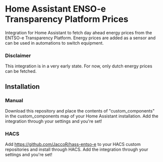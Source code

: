 # Home Assistant ENSO-e Transparency Platform Prices
Integration for Home Assistant to fetch day ahead energy prices from the ENTSO-e Transparency Platform.
Energy prices are added as a sensor and can be used in automations to switch equipment.
 
### Disclaimer
This integration is in a very early state. For now, only dutch energy prices can be fetched.

## Installation

### Manual
Download this repository and place the contents of "custom_components" in the custom_components map of your Home Assistant installation. Add the integration through your settings and you're set!

### HACS
Add https://github.com/JaccoR/hass-entso-e to your HACS custom repositories and install through HACS. Add the integration through your settings and you're set!

